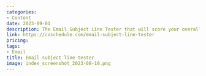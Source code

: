 ```yaml
---
categories:
- Content
date: 2023-09-01
description: The Email Subject Line Tester that will score your overall subject line quality and rate its ability to result in open and click-through rates.
link: https://coschedule.com/email-subject-line-tester
pricing:
tags:
- Email
title: Email subject line tester
image: index_screenshot_2023-09-10.png
---
```

